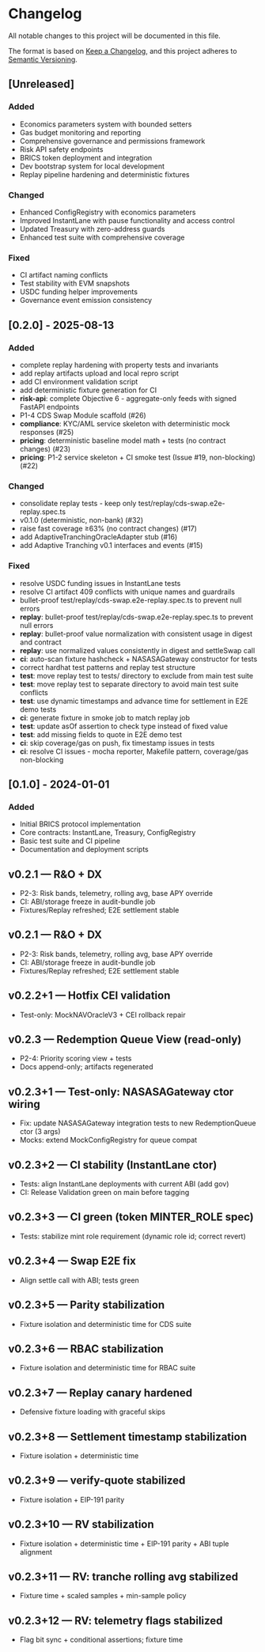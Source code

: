 # Changelog

All notable changes to this project will be documented in this file.

The format is based on [Keep a Changelog](https://keepachangelog.com/en/1.0.0/),
and this project adheres to [Semantic Versioning](https://semver.org/spec/v2.0.0.html).

## [Unreleased]

### Added
- Economics parameters system with bounded setters
- Gas budget monitoring and reporting
- Comprehensive governance and permissions framework
- Risk API safety endpoints
- BRICS token deployment and integration
- Dev bootstrap system for local development
- Replay pipeline hardening and deterministic fixtures

### Changed
- Enhanced ConfigRegistry with economics parameters
- Improved InstantLane with pause functionality and access control
- Updated Treasury with zero-address guards
- Enhanced test suite with comprehensive coverage

### Fixed
- CI artifact naming conflicts
- Test stability with EVM snapshots
- USDC funding helper improvements
- Governance event emission consistency

## [0.2.0] - 2025-08-13

### Added
- complete replay hardening with property tests and invariants
- add replay artifacts upload and local repro script
- add CI environment validation script
- add deterministic fixture generation for CI
- **risk-api**: complete Objective 6 - aggregate-only feeds with signed FastAPI endpoints
- P1-4 CDS Swap Module scaffold (#26)
- **compliance**: KYC/AML service skeleton with deterministic mock responses (#25)
- **pricing**: deterministic baseline model math + tests (no contract changes) (#23)
- **pricing**: P1-2 service skeleton + CI smoke test (Issue #19, non-blocking) (#22)

### Changed
- consolidate replay tests - keep only test/replay/cds-swap.e2e-replay.spec.ts
- v0.1.0 (deterministic, non-bank) (#32)
- raise fast coverage ≥63% (no contract changes) (#17)
- add AdaptiveTranchingOracleAdapter stub (#16)
- add Adaptive Tranching v0.1 interfaces and events (#15)

### Fixed
- resolve USDC funding issues in InstantLane tests
- resolve CI artifact 409 conflicts with unique names and guardrails
- bullet-proof test/replay/cds-swap.e2e-replay.spec.ts to prevent null errors
- **replay**: bullet-proof test/replay/cds-swap.e2e-replay.spec.ts to prevent null errors
- **replay**: bullet-proof value normalization with consistent usage in digest and contract
- **replay**: use normalized values consistently in digest and settleSwap call
- **ci**: auto-scan fixture hashcheck + NASASAGateway constructor for tests
- correct hardhat test patterns and replay test structure
- **test**: move replay test to tests/ directory to exclude from main test suite
- **test**: move replay test to separate directory to avoid main test suite conflicts
- **test**: use dynamic timestamps and advance time for settlement in E2E demo tests
- **ci**: generate fixture in smoke job to match replay job
- **test**: update asOf assertion to check type instead of fixed value
- **test**: add missing fields to quote in E2E demo test
- **ci**: skip coverage/gas on push, fix timestamp issues in tests
- **ci**: resolve CI issues - mocha reporter, Makefile pattern, coverage/gas non-blocking


## [0.1.0] - 2024-01-01

### Added
- Initial BRICS protocol implementation
- Core contracts: InstantLane, Treasury, ConfigRegistry
- Basic test suite and CI pipeline
- Documentation and deployment scripts
## v0.2.1 — R&O + DX
- P2-3: Risk bands, telemetry, rolling avg, base APY override
- CI: ABI/storage freeze in audit-bundle job
- Fixtures/Replay refreshed; E2E settlement stable
## v0.2.1 — R&O + DX
- P2-3: Risk bands, telemetry, rolling avg, base APY override
- CI: ABI/storage freeze in audit-bundle job
- Fixtures/Replay refreshed; E2E settlement stable
## v0.2.2+1 — Hotfix CEI validation
- Test-only: MockNAVOracleV3 + CEI rollback repair
## v0.2.3 — Redemption Queue View (read-only)
- P2-4: Priority scoring view + tests
- Docs append-only; artifacts regenerated

## v0.2.3+1 — Test-only: NASASAGateway ctor wiring
- Fix: update NASASAGateway integration tests to new RedemptionQueue ctor (3 args)
- Mocks: extend MockConfigRegistry for queue compat

## v0.2.3+2 — CI stability (InstantLane ctor)
- Tests: align InstantLane deployments with current ABI (add gov)
- CI: Release Validation green on main before tagging

## v0.2.3+3 — CI green (token MINTER_ROLE spec)
- Tests: stabilize mint role requirement (dynamic role id; correct revert)
## v0.2.3+4 — Swap E2E fix
- Align settle call with ABI; tests green
## v0.2.3+5 — Parity stabilization
- Fixture isolation and deterministic time for CDS suite
## v0.2.3+6 — RBAC stabilization
- Fixture isolation and deterministic time for RBAC suite
## v0.2.3+7 — Replay canary hardened
- Defensive fixture loading with graceful skips
## v0.2.3+8 — Settlement timestamp stabilization
- Fixture isolation + deterministic time
## v0.2.3+9 — verify-quote stabilized
- Fixture isolation + EIP-191 parity
## v0.2.3+10 — RV stabilization
- Fixture isolation + deterministic time + EIP-191 parity + ABI tuple alignment
## v0.2.3+11 — RV: tranche rolling avg stabilized
- Fixture time + scaled samples + min-sample policy
## v0.2.3+12 — RV: telemetry flags stabilized
- Flag bit sync + conditional assertions; fixture time
